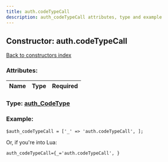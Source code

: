 ```yaml
---
title: auth.codeTypeCall
description: auth_codeTypeCall attributes, type and example
---
```

## Constructor: auth.codeTypeCall  
[Back to constructors index](index.md)



### Attributes:

| Name     |    Type       | Required |
|----------|:-------------:|---------:|



### Type: [auth\_CodeType](../types/auth_CodeType.md)


### Example:

```
$auth_codeTypeCall = ['_' => 'auth.codeTypeCall', ];
```  

Or, if you're into Lua:  


```
auth_codeTypeCall={_='auth.codeTypeCall', }

```


